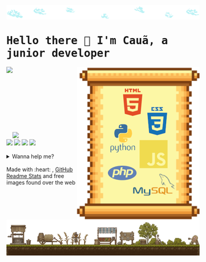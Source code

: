 <img src='images/clouds.png' align="center">
<h1 style="font-family:monospace">Hello there 👋 I'm Cauã, a junior developer</h1>
<img height="180em" align="left" src="https://github-readme-stats.vercel.app/api?username=Anorak87&show_icons=true&theme=dracula&include_all_commits=true&count_private=true&bg_color=fbf2a2&border_color=7a3f13&icon_color=7a3f13&title_color=934b1b&text_color=edae3e"/>
<img  align="right" src='images/skills.png'>
<br><br><br><br><br><br><br><br><br><br>
<img src='https://github-readme-stats.vercel.app/api/wakatime?username=Anorak87&show_icons=true&theme=dracula&include_all_commits=true&count_private=true&bg_color=fbf2a2&border_color=7a3f13&icon_color=7a3f13&title_color=934b1b&text_color=edae3e&v=2'>
<div float="left">
    <a href="mailto:cauaproducoes@gmail.com" ><img src='https://img.shields.io/badge/Gmail-D14836?style=for-the-badge&logo=gmail&logoColor=white'></a>
    <a href="https://t.me/Anorak87" ><img src='https://img.shields.io/badge/Telegram-2CA5E0?style=for-the-badge&logo=telegram&logoColor=white'></a>
    <a href="https://api.whatsapp.com/send?phone=5521983980404" ><img src='https://img.shields.io/badge/WhatsApp-25D366?style=for-the-badge&logo=whatsapp&logoColor=white'></a>
    <a href="https://discordapp.com/users/633433740214796317" ><img src='https://img.shields.io/badge/Discord-5865F2?style=for-the-badge&logo=discord&logoColor=white'></a>
<div>
<br>
<details>
<summary>Wanna help me?</summary>
<br>
<h3>You can donate:</h3>

- MetaMask Wallet: 0xDF4A0Ca65CEC1ef44cD532dFF6f5B35A062253EB

<h3>Or use some of my referal links:</h3>

- Honeygain: https://r.honeygain.me/CAUAPEF190
- Binance: https://accounts.binance.com/pt-BR/register?ref=185595709
- Presearch: https://presearch.org/signup?rid=2583909
- Cudo Miner: https://www.cudominer.com/?a=gDpw3gBB-
</details>
<br>
Made with :heart: , <a href="https://discordapp.com/users/633433740214796317">GitHub Readme Stats</a> and free images found over the web
<img src='images/footer.png'>
